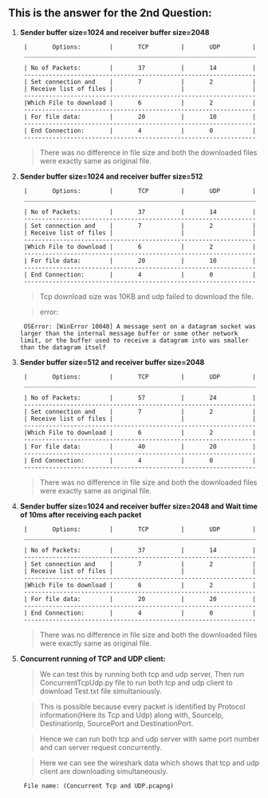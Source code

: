 ## This is the answer for the 2nd Question: 

1. **Sender buffer size=1024 and receiver buffer size=2048**

    > 
        |       Options:        |       TCP         |       UDP         |
        _________________________________________________________________

        | No of Packets:        |       37          |       14          |
        -----------------------------------------------------------------
        | Set connection and    |       7           |       2           |
        | Receive list of files |                   |                   |
        -----------------------------------------------------------------
        |Which File to download |       6           |       2           |
        -----------------------------------------------------------------
        | For file data:        |       20          |       10          |
        -----------------------------------------------------------------
        | End Connection:       |       4           |       0           |
        -----------------------------------------------------------------    
    
    > There was no difference in file size and both the downloaded files were exactly same as original file.


2. **Sender buffer size=1024 and receiver buffer size=512**

    > 
        |       Options:        |       TCP         |       UDP         |
        _________________________________________________________________

        | No of Packets:        |       37          |       14          |
        -----------------------------------------------------------------
        | Set connection and    |       7           |       2           |
        | Receive list of files |                   |                   |
        -----------------------------------------------------------------
        |Which File to download |       6           |       2           |
        -----------------------------------------------------------------
        | For file data:        |       20          |       10          |
        -----------------------------------------------------------------
        | End Connection:       |       4           |       0           |
        ----------------------------------------------------------------- 

    > Tcp download size was 10KB and udp failed to download the file.

    > error: 

        OSError: [WinError 10040] A message sent on a datagram socket was larger than the internal message buffer or some other network limit, or the buffer used to receive a datagram into was smaller than the datagram itself


3. **Sender buffer size=512 and receiver buffer size=2048**

    > 
        |       Options:        |       TCP         |       UDP         |
        _________________________________________________________________

        | No of Packets:        |       57          |       24          |
        -----------------------------------------------------------------
        | Set connection and    |       7           |       2           |
        | Receive list of files |                   |                   |
        -----------------------------------------------------------------
        |Which File to download |       6           |       2           |
        -----------------------------------------------------------------
        | For file data:        |       40          |       20          |
        -----------------------------------------------------------------
        | End Connection:       |       4           |       0           |
        ----------------------------------------------------------------- 

    > There was no difference in file size and both the downloaded files were exactly same as original file.

4. **Sender buffer size=1024 and receiver buffer size=2048 and Wait time of 10ms after receiving each packet**

    > 
        |       Options:        |       TCP         |       UDP         |
        _________________________________________________________________

        | No of Packets:        |       37          |       14          |
        -----------------------------------------------------------------
        | Set connection and    |       7           |       2           |
        | Receive list of files |                   |                   |
        -----------------------------------------------------------------
        |Which File to download |       6           |       2           |
        -----------------------------------------------------------------
        | For file data:        |       20          |       20          |
        -----------------------------------------------------------------
        | End Connection:       |       4           |       0           |
        ----------------------------------------------------------------- 

    > There was no difference in file size and both the downloaded files were exactly same as original file.

5. **Concurrent running of TCP and UDP client:**

    > We can test this by running both tcp and udp server, Then run ConcurrentTcpUdp.py file to run both tcp and udp client to download Test.txt file simultaniously. 

    > This is possible because every packet is identified by Protocol information(Here its Tcp and Udp) along with, 
    SourceIp, DestinationIp, SourcePort and DestinationPort. 

    > Hence we can run both tcp and udp server with same port number and can server request concurrently. 

    > Here we can see the wireshark data which shows that tcp and udp client are downloading simultaneously. 
    
        File name: (Concurrent Tcp and UDP.pcapng)